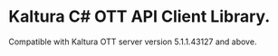 # Kaltura C# OTT API Client Library.
Compatible with Kaltura OTT server version 5.1.1.43127 and above.
